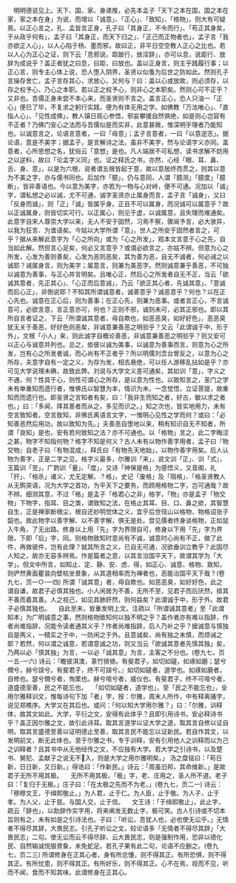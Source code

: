 <!-- { "loadSidebar": true } -->
　明明德说见上。天下、国、家、身递推，必先本孟子「天下之本在国，国之本在家，家之本在身」为说，而增以「诚意」、「正心」、「致知」、「格物」，则大有可疑焉。以正心言之，孔、孟皆言正身，孔子曰「其身正，不令而行」、「苟正其身矣，于从政乎何有」，孟子曰「其身正，而天下归之」、「正己而正物者也」，孟子言「我亦欲正人心」，以人心陷于杨、墨而邪，故曰正，非平日空空教人正心之比也。若以人心为正心之证，则下云「息邪说，距跛行，放淫辞」，亦可以息，说距行、放辞为成说乎？盖正者犹之曰息，曰距，曰放也。盖以正身言，则主乎践履行事；以正心言，则专主心体上说，恐人堕入阴界，圣贤以似蚤为后世之防如此。然则孔子言操存舍亡，孟子言存其心，求放心，又何与？曰：盖以心或放故，则必须存，以存之权予心，乃心之本职。若以正之权予心，则非心之本职矣。然则心可不正乎？又非也。吾儒正身未尝不本心来，而圣贤则不言之。盖言正心，恐人只油一「正心」便已了毕，不复求之躬行实践，便为有体无用之学。如佛教「万法唯心」、「直指人心」、「见性成佛」，教人镇日观心参悟，邪妄攀援自然俱绝，如是则心岂容有不正者？乃佛门安心之法而与吾儒似是而实非，此意甚微，惟深明乎理者乃能知也。以诚意言之，论语言意者，一曰「毋意」；孟子言意者，一曰「以意逆志」。据论语，意是不美字；据孟子，是言解诗之法，虽非不美字，然与论语字义亦同。盖意者，心所思想之名，犹俗云「意想」是也。凡人端居不可私想，读书求解不妨用之以逆料，故曰「论孟字义同」也。证之释氏之书，亦然，心经「眼、耳、鼻、舌、身、意」，以是为六根，说者谓五根皆起于意，故以意居终而贯之，则其以意为不美之字，亦与儒书同也。后加作「臆」，仍与意同，人谓「臆测」「臆度」「臆断」，皆非善语也。今以意为美字，亦若为一物与心对峙，便不可通。况加以「诚」字，谓私想之必以诚，尤不可通，诚字圣贤亦止属身而言，孟子言「诚身」，又曰「反身而诚」，则「正」「诚」皆属乎身。正且不可以属身，而况诚可以属意乎？故以正诚属身，则皆切实可行。以正属心，则沦于虚，以诚属意，且失理而难通矣。此意字自宋人尊崇大学以来，无人不安于固然，习焉不察，骤闻予言，必大骇异，以我为狂言、为谵语矣。今姑以大学所谓「意」，世人之所安于固然者言之，可乎？据从来解此意字为「心之所向」或为「心之所发」，观本文言意于心之先，自当如此解。然但言心足矣，何必又言意乎？或谓必欲言之，亦姑不辨。但意为心之所发，心发为善则善矣，心发为恶则恶矣，其为善为恶，自无不诚者，何必诫之以诚耶？诫属身言，则为美字；属意言，则兼为美恶字。然则诚意兼乎善恶，不可独以诚意为善事，与正心并言明矣。且唯心正，然后心之所发者自无不正，当云「欲诚其意者，先正其心」、「心正而后意诚」，乃云「欲正其心者，先诚其意」、「意诚而后心正」，非倒说耶？不知其所谓诚意者，诚善意乎？诚恶意乎？何也？以在正心先也。诚意在正心后，则为善事；在正心先，则兼为恶事。或者言正心，不言诚意可，必欲言意，言正意亦可，何也？正则不邪，诚则未可，必其正邪也。即以其所自言者证之，下云「所谓诚其意者，毋自欺也，如恶恶臭，如好好色」，恶恶臭犹无关于善恶，好好色则恶矣，非诚意兼善恶之明验乎？又云「此谓诚于中，形于外」，文根「小人」来，则此诚字自概论善恶，非诚意兼善恶之明验乎？则又安可以正心与诚意并列也。总之，依彼以诚为美事，以诚意为善事而言，则意为心之所发，岂有心之所发者诚，而心尚有不正者乎？所以明儒刘念台曾反之，以意为心之所存，夫意字自有一定之义，为存为发，相去悬绝，可以任人游移乱拈如是乎？亦可见大学说理未确，故致此弊。刘说与大学文义差可通矣，其如训「意」，字义之不通，何？性具于心，则性可谓心之所存，是以意为性也。以致知言之，圣门之学未有单重知而遗行者，惟佛氏以智慧为本，情识为未，一念觉悟，立证菩提，故重知而而遗行也。即圣贤之言知者有矣，曰：「我非生而知之者，好古，敏以求之者也。」曰：「多闻，择其善者而从之，多见而识之。」知之次也，皆实地用力，未有空言致知者。空言致知，非佛氏离语言文字，一惟明心见性之学而何？或曰：「必知善恶然后用功，故以致知为先。」夫善恶自堕地以来，稍有知识自无不知者，所谓「良知」是也，安有若何致知之法？亦不可通也。以「格物」言之，此二字晦涩之甚，物字不知指何物？格字不知是何义？古人未有以物作善字用者，孟子曰『物交物』自老子曰『有物混成』，释氏曰「有物先天地始」，以物作善字用矣。后人认物为善字，正是二字之见，格字义最多，尔雅训「来」，说文训「正」、训「式」，玉篇训「至」，广韵训「量」、「度」，又诗「神保是格」为感悟义，又音阁，礼「扞」、「格杀」诸义，尤无定解。？格」，史记「废格」及「阻格」、「格圣贤教人从无鹘突语，况为大学之首功，为平天下之要务，而顾用格物二字，岂可通哉？故不辨。细测其意，不过「格」是孟子「格君心之非」格字，「物」亦是孟子「物交物」下物字，指耳、目之类，谓致知之法，在格止其耳、目、口、鼻之欲，其智慧自生，正是禅家断根尘，根自还妙明觉体之义，宜乎后世径山以格物、物格诏张子韶也。故此物字以善字解、以不善字解，俱无是处。尝见儒者终身谈格物，正如鼠入牛角，了无出路。修身以上用「先」字为界限自可，修身以下用「先」字为界限，下即「后」字，同。则格物致知时意尚有不诚，诚意时心尚有不正，做了此件，再做彼件，岂有此理？就其所言之义，已自无可通，况欲垂训立教乎？此固尽人知之，故亦无容多辨焉。作是篇者之意，以其言治国平天下，故谓其学为「大学」。但文中所言，如知止、定、静、安、虑、得，如正心、诚意、格物、致知，则俨然黄面瞿昙向壁枯坐景象，从其道相率而为禅者也，恶能治国平天下哉？(卷九七，页一○-一四)
所谓「诚其意」者，毋自欺也。如恶恶臭，如好好色，此之谓自谦，故君子必慎其独也。小人闲居为不善，无所不至，见君子而后厌然，揜其不善而着其善。人之视己，如见其肺肝然，则何益矣？此谓诚于中，形于外。故君子必慎其独也。
　自此至末，皆重发明上文。注疏以「所谓诚其意者」至「此谓知本」为广明诚意之事，然则格物致知何以独不明之乎？盖作者亦有难以指辞，作者尚难指辞，况能令读者通其义乎？作者尚难指辞，后人乃补之乎？据诚意与慎独自是两义，一精实之于中，一防闲之于外。且意诚矣，尚有独之未慎，而烦诫之耶？若然，何以谓之诚意，若谓意诚之功，则又当云「欲诚其意者先慎其独」矣，乃两以必「慎其独」为言，一以必「诚其意」为言，主客之不分也。(卷九七，页一五-一六)
诗云：『瞻彼淇澳，菉竹猗猗。有斐君子，如切如磋，如琢如磨；瑟兮僩兮，赫兮諠兮。有斐君子，终不可諠兮。』如切如磋者，道学也。如琢如磨者，自修也。瑟兮僩兮者，恂栗也。赫兮喧兮者，威仪也。有斐君子，终不可喧兮者，道盛德至善，民之不能忘也。
　「如切如磋者，道学也」，至「民之不能忘也」，全用尔雅释训文，惟每诗句下加「者」字，按：尔雅，周末人所作，中有释离骚字，说见郑樵序。大学又在其后也。或问：「何以知大学用尔雅？」曰：「尔雅，训释体，故其文如此。大学，平衍之文，安得有此体乎？且即引用诗书，安必释诗书乎？盖正因尔雅之文，故引此诗耳。取其言道学以证大学之道，取其言自修以证自明，取其言盛德至善以证明德止至善，取其言民不能忘以证新民。若自作其文，以发明前文，断无此体也。至于尔雅之书，专于训释，安有引用他人之训释而以为己之训释者？且其书中从无他经传之文，不应独有大学。若大学之引诗书，以及楚书、舅犯、孟献子之说无不入，则是大学之用尔雅明矣。」
汤之盘铭曰：「苟日新，日日新，又日新。」得诰曰：「作新民。」诗云：「周虽旧邦，其命维新。」是故君子无所不用其极。
　无所不用其极，「极」字，老、庄用之，圣人所不道。老子曰：「复归于无极。」庄子曰：「在太极之先而不为老。」(卷九七，页二一)
诗云：「穆穆文王，于缉熙敬止。」为人君，止于仁。为人臣，止于敬。为人子，止于孝。为人父，止于慈。与国人交，止于信。
　文王诗：「于缉熙敬止」，此止字，疏云「辞也」，以助辞作实字用，将来阐发无数止字，极可笑。古人引诗或不切本旨则有之，未有如是之引诗法也。子曰：「听讼，吾犹人也，必也使无讼乎。」无情者不得尽其辞，大畏民志。引孔子听讼之文，较论语多「无情者不得尽其辞」「大畏民志」二句。使无讼而云不得尽辞、云大畏民志，则是强制作用，恐非以德化民、自然输诚悦服景象，未免蛇足。若孔子果有此二句，论语不应删之。(卷九七，页二三)
所谓修身在正其心者，身有所忿懥，则不得其正。有所恐惧，则不得其正。有所忧患，则不得其正。有所好乐，则不得其正。心不在焉，视而不见，听而不闻，食而不知其味。此谓修身在正其心。
